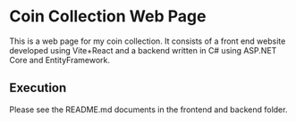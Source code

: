 # Coin Collection Web Page
This is a web page for my coin collection.
It consists of a front end website developed using Vite+React and a backend written in C# using ASP.NET Core and EntityFramework.

## Execution
Please see the README.md documents in the frontend and backend folder.